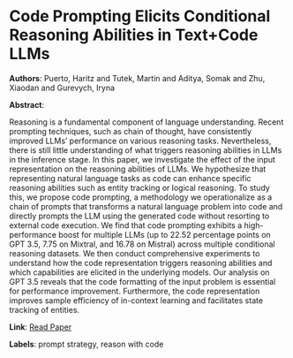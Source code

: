 # Code Prompting Elicits Conditional Reasoning Abilities in Text+Code LLMs

**Authors**: Puerto, Haritz and Tutek, Martin and Aditya, Somak and Zhu, Xiaodan and Gurevych, Iryna

**Abstract**:

Reasoning is a fundamental component of language understanding. Recent prompting techniques, such as chain of thought, have consistently improved LLMs’ performance on various reasoning tasks. Nevertheless, there is still little understanding of what triggers reasoning abilities in LLMs in the inference stage. In this paper, we investigate the effect of the input representation on the reasoning abilities of LLMs. We hypothesize that representing natural language tasks as code can enhance specific reasoning abilities such as entity tracking or logical reasoning. To study this, we propose code prompting, a methodology we operationalize as a chain of prompts that transforms a natural language problem into code and directly prompts the LLM using the generated code without resorting to external code execution. We find that code prompting exhibits a high-performance boost for multiple LLMs (up to 22.52 percentage points on GPT 3.5, 7.75 on Mixtral, and 16.78 on Mistral) across multiple conditional reasoning datasets. We then conduct comprehensive experiments to understand how the code representation triggers reasoning abilities and which capabilities are elicited in the underlying models. Our analysis on GPT 3.5 reveals that the code formatting of the input problem is essential for performance improvement. Furthermore, the code representation improves sample efficiency of in-context learning and facilitates state tracking of entities.

**Link**: [Read Paper](https://aclanthology.org/2024.emnlp-main.629)

**Labels**: prompt strategy, reason with code
